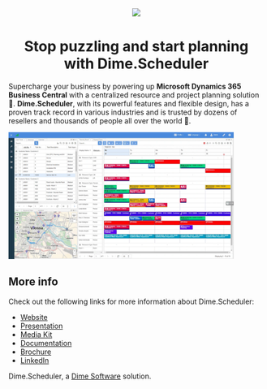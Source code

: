 <div align="center">
<img src="https://cdn.dimescheduler.com/dime-scheduler/v2/logo.svg" height="75px" />
</div>

<div align="center">
<h1>Stop puzzling and start planning with Dime.Scheduler</h1> 
</div>

Supercharge your business by powering up **Microsoft Dynamics 365 Business Central** with a centralized resource and project planning solution 📅. **Dime.Scheduler**, with its powerful features and flexible design, has a proven track record in various industries and is trusted by dozens of resellers and thousands of people all over the world 🚀.

<img src="https://github.com/dime-scheduler/.github/raw/main/profile/assets/app.webp" height="250px" />

## More info

Check out the following links for more information about Dime.Scheduler:

- [Website](https://www.dimescheduler.com)
- [Presentation](https://intro.dimescheduler.com)
- [Media Kit](https://dimescheduler.com/mediakit)
- [Documentation](https://docs.dimescheduler.com)
- [Brochure](https://www.dimescheduler.com/assets/brochure.pdf)
- [LinkedIn](https://www.linkedin.com/company/dimesoftware)

Dime.Scheduler, a [Dime Software](https://github.com/dimesoftware) solution.
